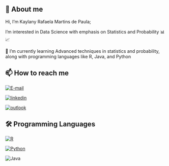 ## 👀 About me 
 Hi, I’m Kaylany Rafaela Martins de Paula;

 I’m interested in Data Science with emphasis on Statistics and Probability 📊📈

🌱 I’m currently learning Advanced techniques in statistics and probability, along with programming languages like R, Java, and Python

## 📫 How to reach me

[![E-mail](https://img.shields.io/badge/Gmail-kpaula%40alunos.utfpr.edu.br-red?style=for-the-badge&logo=gmail)](mailto:kpaula@alunos.utfpr.edu.br)

[![linkedin](https://img.shields.io/badge/linkedin-0A66C2?style=for-the-badge&logo=linkedin&logoColor=white)](https://www.linkedin.com/)

[![outlook](https://img.shields.io/badge/outlook-0078D4?style=for-the-badge&logo=microsoft-outlook&logoColor=white)](mailto:kaylanypaula8@outlook.com)

## 🛠 Programming Languages

[![R](https://img.shields.io/badge/R-276DC3?style=for-the-badge&logo=r&logoColor=white)](https://www.r-project.org/)

[![Python](https://img.shields.io/badge/Python-3776AB?style=for-the-badge&logo=python&logoColor=white)](https://www.python.org/)

![Java](https://img.shields.io/badge/java-%23ED8B00.svg?style=for-the-badge&logo=openjdk&logoColor=white)
